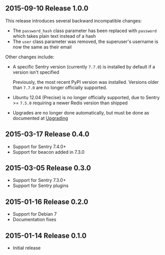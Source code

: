 ## 2015-09-10 Release 1.0.0

This release introduces several backward incompatible changes:

- The `password_hash` class parameter has been replaced with `password`
  which takes plain text instead of a hash
- The `user` class parameter was removed, the superuser's username is now
  the same as their email

Other changes include:

- A specific Sentry version (currently `7.7.0`) is installed by default if
  a version isn't specified

  Previously, the most recent PyPI version was installed.
  Versions older than `7.7.0` are no longer officially supported.

- Ubuntu 12.04 (Precise) is no longer officially supported, due to
  Sentry >= `7.5.0` requiring a newer Redis version than shipped
- Upgrades are no longer done automatically, but must be
  done as documented at
  [Upgrading](https://sentry.readthedocs.org/en/7.0.0/upgrading/index.html)

## 2015-03-17 Release 0.4.0

- Support for Sentry 7.4.0+
- Support for beacon added in 7.3.0

## 2015-03-05 Release 0.3.0

- Support for Sentry 7.3.0+
- Support for Sentry plugins

## 2015-01-16 Release 0.2.0

- Support for Debian 7
- Documentation fixes

## 2015-01-14 Release 0.1.0

- Initial release
